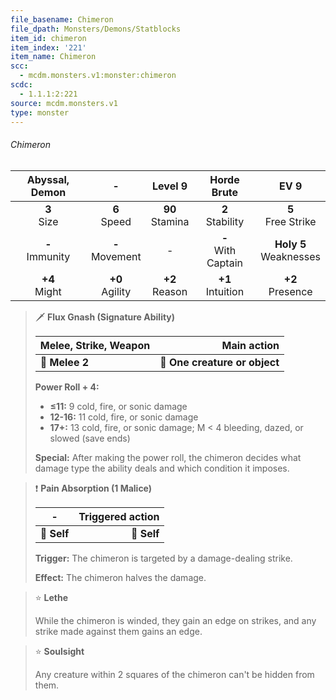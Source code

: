 ```yaml
---
file_basename: Chimeron
file_dpath: Monsters/Demons/Statblocks
item_id: chimeron
item_index: '221'
item_name: Chimeron
scc:
  - mcdm.monsters.v1:monster:chimeron
scdc:
  - 1.1.1:2:221
source: mcdm.monsters.v1
type: monster
---
```


###### Chimeron

|   Abyssal, Demon    |          -          |       Level 9       |       Horde Brute       |            EV 9            |
| :-----------------: | :-----------------: | :-----------------: | :---------------------: | :------------------------: |
|   **3**<br/> Size   |  **6**<br/> Speed   | **90**<br/> Stamina |  **2**<br/> Stability   |   **5**<br/> Free Strike   |
| **-**<br/> Immunity | **-**<br/> Movement |          -          | **-**<br/> With Captain | **Holy 5**<br/> Weaknesses |
|  **+4**<br/> Might  | **+0**<br/> Agility | **+2**<br/> Reason  |  **+1**<br/> Intuition  |    **+2**<br/> Presence    |

<!-- -->
> 🗡 **Flux Gnash (Signature Ability)**
>
> | **Melee, Strike, Weapon** |               **Main action** |
> | ------------------------- | ----------------------------: |
> | **📏 Melee 2**            | **🎯 One creature or object** |
>
> **Power Roll + 4:**
>
> - **≤11:** 9 cold, fire, or sonic damage
> - **12-16:** 11 cold, fire, or sonic damage
> - **17+:** 13 cold, fire, or sonic damage; M < 4 bleeding, dazed, or slowed (save ends)
>
> **Special:** After making the power roll, the chimeron decides what damage type the ability deals and which condition it imposes.

<!-- -->
> ❗️ **Pain Absorption (1 Malice)**
>
> | **-**       | **Triggered action** |
> | ----------- | -------------------: |
> | **📏 Self** |          **🎯 Self** |
>
> **Trigger:** The chimeron is targeted by a damage-dealing strike.
>
> **Effect:** The chimeron halves the damage.

<!-- -->
> ⭐️ **Lethe**
>
> While the chimeron is winded, they gain an edge on strikes, and any strike made against them gains an edge.

<!-- -->
> ⭐️ **Soulsight**
>
> Any creature within 2 squares of the chimeron can't be hidden from them.
